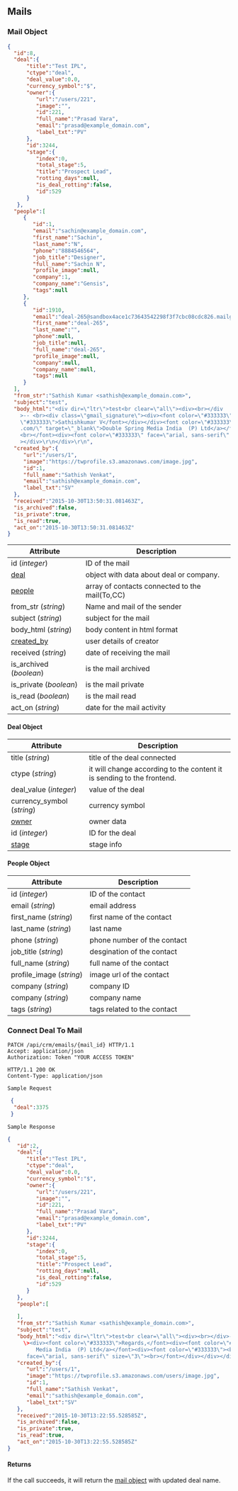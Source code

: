 ## Mails

### Mail Object

```json
{
  "id":8,
  "deal":{
      "title":"Test IPL",
      "ctype":"deal",
      "deal_value":0.0,
      "currency_symbol":"$",
      "owner":{
         "url":"/users/221",
         "image":"",
         "id":221,
         "full_name":"Prasad Vara",
         "email":"prasad@example_domain.com",
         "label_txt":"PV"
      },
      "id":3244,
      "stage":{
         "index":0,
         "total_stage":5,
         "title":"Prospect Lead",
         "rotting_days":null,
         "is_deal_rotting":false,
         "id":529
      }
   },
  "people":[
     {
        "id":1,
        "email":"sachin@example_domain.com",
        "first_name":"Sachin",
        "last_name":"N",
        "phone":"8884546564",
        "job_title":"Designer",
        "full_name":"Sachin N",
        "profile_image":null,
        "company":1,
        "company_name":"Gensis",
        "tags":null
     },
     {
        "id":1910,
        "email":"deal-265@sandbox4ace1c73643542298f3f7cbc08cdc826.mailgun.org",
        "first_name":"deal-265",
        "last_name":"",
        "phone":null,
        "job_title":null,
        "full_name":"deal-265",
        "profile_image":null,
        "company":null,
        "company_name":null,
        "tags":null
     }
  ],
  "from_str":"Sathish Kumar <sathish@example_domain.com>",
  "subject":"test",
  "body_html":"<div dir=\"ltr\">test<br clear=\"all\"><div><br></div
	>-- <br><div class=\"gmail_signature\"><div><font color=\"#333333\">Regards,</font><div><font color=
	\"#333333\">Sathishkumar V</font></div></div><font color=\"#333333\"><a href=\"http://www.example_domain
	.com/\" target=\"_blank\">Double Spring Media India  (P) Ltd</a></font><div><font color=\"#333333\">
	<br></font><div><font color=\"#333333\" face=\"arial, sans-serif\" size=\"3\"><br></font></div></div
	></div>\r\n</div>\r\n",
  "created_by":{
     "url":"/users/1",
     "image":"https://twprofile.s3.amazonaws.com/image.jpg",
     "id":1,
     "full_name":"Sathish Venkat",
     "email":"sathish@example_domain.com",
     "label_txt":"SV"
  },
  "received":"2015-10-30T13:50:31.081463Z",
  "is_archived":false,
  "is_private":true,
  "is_read":true,
  "act_on":"2015-10-30T13:50:31.081463Z"
}
```

Attribute | Description
---------| -----------
id (*integer*)| ID of the mail
[deal](#deals-object) | object with data about deal or company.
[people](#people-object) | array of contacts connected to the mail(To,CC)
from_str (*string*)| Name and mail of the sender
subject (*string*)| subject for the mail
body_html (*string*)| body content in html format
[created_by](#user-object) | user details of creator
received (*string*)| date of receiving the mail
is_archived (*boolean*)| is the mail archived
is_private (*boolean*)| is the mail private
is_read (*boolean*)| is the mail read 
act_on (*string*)| date for the mail activity

#### Deal Object

Attribute | Description
---------| -----------
title (*string*)| title of the deal connected
ctype (*string*)| it will change according to the content it is sending to the frontend. 
deal_value (*integer*)| value of the deal
currency_symbol (*string*)| currency symbol
[owner](#user-object) | owner data 
id (*integer*)| ID for the deal
[stage](#stage-object) | stage info 


#### People Object 

Attribute | Description
---------| -----------
id (*integer*)| ID of the contact
email (*string*)| email address
first_name (*string*)| first name of the contact
last_name (*string*)| last name
phone (*string*)| phone number of the contact
job_title (*string*)| desgination of the contact
full_name (*string*)| full name of the contact
profile_image (*string*)| image url of the contact
company (*string*)| company ID
company (*string*)| company name
tags (*string*)| tags related to the contact


### Connect Deal To Mail

```http
PATCH /api/crm/emails/{mail_id} HTTP/1.1
Accept: application/json
Authorization: Token "YOUR ACCESS TOKEN"

HTTP/1.1 200 OK
Content-Type: application/json
```

```
Sample Request
```

```json
 {
  "deal":3375
 }
```

```
Sample Response
```

```json
{
   "id":2,
   "deal":{
      "title":"Test IPL",
      "ctype":"deal",
      "deal_value":0.0,
      "currency_symbol":"$",
      "owner":{
         "url":"/users/221",
         "image":"",
         "id":221,
         "full_name":"Prasad Vara",
         "email":"prasad@example_domain.com",
         "label_txt":"PV"
      },
      "id":3244,
      "stage":{
         "index":0,
         "total_stage":5,
         "title":"Prospect Lead",
         "rotting_days":null,
         "is_deal_rotting":false,
         "id":529
      }
   },
   "people":[

   ],
   "from_str":"Sathish Kumar <sathish@example_domain.com>",
   "subject":"test",
   "body_html":"<div dir=\"ltr\">test<br clear=\"all\"><div><br></div>-- <br><div class=\"gmail_signature
     \><div><font color=\"#333333\">Regards,</font><div><font color=\"#333333\">Sathishkumar V</font></div
         Media India  (P) Ltd</a></font><div><font color=\"#333333\"><br></font><div><font color=\"#333333\"
      face=\"arial, sans-serif\" size=\"3\"><br></font></div></div></div>\r\n</div>\r\n",
   "created_by":{
      "url":"/users/1",
      "image":"https://twprofile.s3.amazonaws.com/users/image.jpg",
      "id":1,
      "full_name":"Sathish Venkat",
      "email":"sathish@example_domain.com",
      "label_txt":"SV"
   },
   "received":"2015-10-30T13:22:55.528585Z",
   "is_archived":false,
   "is_private":true,
   "is_read":true,
   "act_on":"2015-10-30T13:22:55.528585Z"
}
```

#### Returns
 
 If the call succeeds, it will return the [mail object](#mail-object) with updated deal name.

